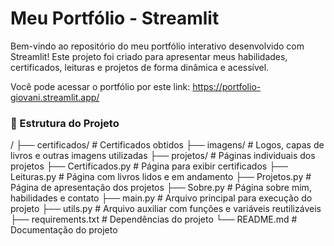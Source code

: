 # Meu Portfólio - Streamlit

Bem-vindo ao repositório do meu portfólio interativo desenvolvido com Streamlit! Este projeto foi criado para apresentar meus habilidades, certificados, leituras e projetos de forma dinâmica e acessível.

Você pode acessar o portfólio por este link: https://portfolio-giovani.streamlit.app/

### 📂 Estrutura do Projeto
/ ├── certificados/ # Certificados obtidos ├── imagens/ # Logos, capas de livros e outras imagens utilizadas ├── projetos/ # Páginas individuais dos projetos ├── Certificados.py # Página para exibir certificados ├── Leituras.py # Página com livros lidos e em andamento ├── Projetos.py # Página de apresentação dos projetos ├── Sobre.py # Página sobre mim, habilidades e contato ├── main.py # Arquivo principal para execução do projeto ├── utils.py # Arquivo auxiliar com funções e variáveis reutilizáveis ├── requirements.txt # Dependências do projeto └── README.md # Documentação do projeto
